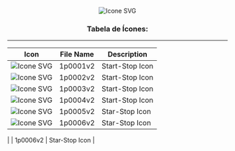<div align="center">

  
  ![Icone SVG](https://urbancode.samuellopes.com.br/imgs/example_icon01.svg)
  <h3>Tabela de Ícones:</h3>
  
</div>

******

| Icon  | File Name       | Description |
|-------|-----------------|-------------|
|![Icone SVG](https://urbancode.samuellopes.com.br/icons/1p0001v2.svg)   | 1p0001v2  | Start-Stop Icon      |
|![Icone SVG](https://urbancode.samuellopes.com.br/icons/1p0002v2.svg)   | 1p0002v2  | Start-Stop Icon      |
|![Icone SVG](https://urbancode.samuellopes.com.br/icons/1p0003v2.svg)   | 1p0003v2  | Start-Stop Icon      |
|![Icone SVG](https://urbancode.samuellopes.com.br/icons/1p0004v2.svg)   | 1p0004v2  | Start-Stop Icon      |
|![Icone SVG](https://urbancode.samuellopes.com.br/icons/1p0005v2.svg)   | 1p0005v2  | Star-Stop Icon       |
|![Icone SVG](https://urbancode.samuellopes.com.br/icons/1p0006v2.svg)   | 1p0006v2  | Star-Stop Icon       |


| <picture><source media="(prefers-color-scheme: dark)" srcset="https://urbancode.samuellopes.com.br/icons/1p0006v2.svg"><source media="(prefers-color-scheme: light)" srcset="https://urbancode.samuellopes.com.br/icons/1p0006v2-light.svg"></picture> | 1p0006v2  | Star-Stop Icon       |







